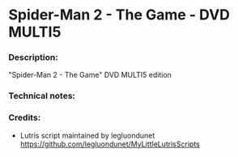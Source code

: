 # Spider-Man 2 - The Game - DVD MULTI5
### Description:
"Spider-Man 2 - The Game" DVD MULTI5 edition
### Technical notes:
### Credits:
- Lutris script maintained by legluondunet https://github.com/legluondunet/MyLittleLutrisScripts

